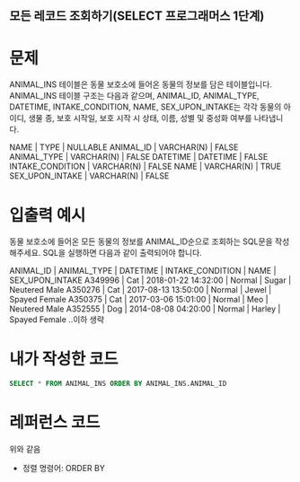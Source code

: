 ## 모든 레코드 조회하기(SELECT 프로그래머스 1단계)

# 문제

ANIMAL_INS 테이블은 동물 보호소에 들어온 동물의 정보를 담은 테이블입니다. ANIMAL_INS 테이블 구조는 다음과 같으며, ANIMAL_ID, ANIMAL_TYPE, DATETIME, INTAKE_CONDITION, NAME, SEX_UPON_INTAKE는 각각 동물의 아이디, 생물 종, 보호 시작일, 보호 시작 시 상태, 이름, 성별 및 중성화 여부를 나타냅니다.

NAME | TYPE | NULLABLE
ANIMAL_ID | VARCHAR(N) | FALSE
ANIMAL_TYPE | VARCHAR(N) | FALSE
DATETIME | DATETIME | FALSE
INTAKE_CONDITION | VARCHAR(N) | FALSE
NAME | VARCHAR(N) | TRUE
SEX_UPON_INTAKE | VARCHAR(N) | FALSE

# 입출력 예시

동물 보호소에 들어온 모든 동물의 정보를 ANIMAL_ID순으로 조회하는 SQL문을 작성해주세요. SQL을 실행하면 다음과 같이 출력되어야 합니다.

ANIMAL_ID | ANIMAL_TYPE | DATETIME | INTAKE_CONDITION | NAME | SEX_UPON_INTAKE
A349996 | Cat | 2018-01-22 14:32:00 | Normal | Sugar | Neutered Male
A350276 | Cat | 2017-08-13 13:50:00 | Normal | Jewel | Spayed Female
A350375 | Cat | 2017-03-06 15:01:00 | Normal | Meo | Neutered Male
A352555 | Dog | 2014-08-08 04:20:00 | Normal | Harley | Spayed Female
..이하 생략

# 내가 작성한 코드

```sql
SELECT * FROM ANIMAL_INS ORDER BY ANIMAL_INS.ANIMAL_ID
```

# 레퍼런스 코드

위와 같음

- 정렬 명령어: ORDER BY
